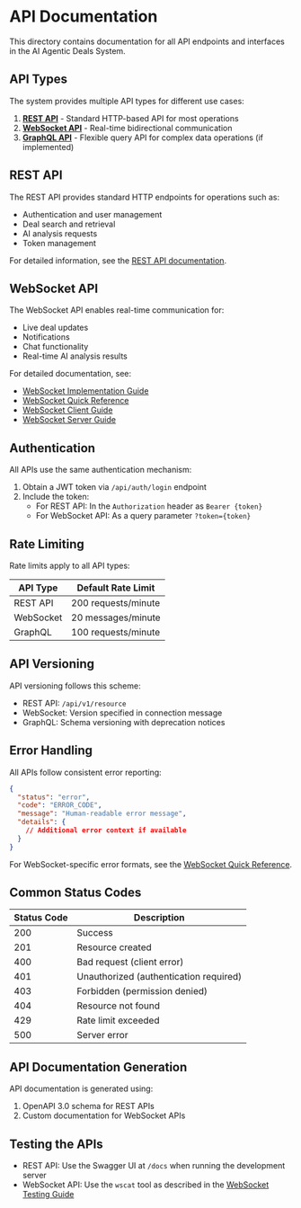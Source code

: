 # API Documentation

This directory contains documentation for all API endpoints and interfaces in the AI Agentic Deals System.

## API Types

The system provides multiple API types for different use cases:

1. [**REST API**](rest_api/README.md) - Standard HTTP-based API for most operations
2. [**WebSocket API**](websocket_api/README.md) - Real-time bidirectional communication
3. [**GraphQL API**](graphql/README.md) - Flexible query API for complex data operations (if implemented)

## REST API

The REST API provides standard HTTP endpoints for operations such as:

- Authentication and user management
- Deal search and retrieval
- AI analysis requests
- Token management

For detailed information, see the [REST API documentation](rest_api/README.md).

## WebSocket API

The WebSocket API enables real-time communication for:

- Live deal updates
- Notifications
- Chat functionality
- Real-time AI analysis results

For detailed documentation, see:
- [WebSocket Implementation Guide](websocket_api/implementation_guide.md)
- [WebSocket Quick Reference](websocket_api/quick_reference.md)
- [WebSocket Client Guide](websocket_api/client_guide.md)
- [WebSocket Server Guide](websocket_api/server_guide.md)

## Authentication

All APIs use the same authentication mechanism:

1. Obtain a JWT token via `/api/auth/login` endpoint
2. Include the token:
   - For REST API: In the `Authorization` header as `Bearer {token}`
   - For WebSocket API: As a query parameter `?token={token}`

## Rate Limiting

Rate limits apply to all API types:

| API Type | Default Rate Limit |
|----------|-------------------|
| REST API | 200 requests/minute |
| WebSocket | 20 messages/minute |
| GraphQL | 100 requests/minute |

## API Versioning

API versioning follows this scheme:

- REST API: `/api/v1/resource`
- WebSocket: Version specified in connection message
- GraphQL: Schema versioning with deprecation notices

## Error Handling

All APIs follow consistent error reporting:

```json
{
  "status": "error",
  "code": "ERROR_CODE",
  "message": "Human-readable error message",
  "details": { 
    // Additional error context if available
  }
}
```

For WebSocket-specific error formats, see the [WebSocket Quick Reference](websocket_api/quick_reference.md).

## Common Status Codes

| Status Code | Description |
|-------------|-------------|
| 200 | Success |
| 201 | Resource created |
| 400 | Bad request (client error) |
| 401 | Unauthorized (authentication required) |
| 403 | Forbidden (permission denied) |
| 404 | Resource not found |
| 429 | Rate limit exceeded |
| 500 | Server error |

## API Documentation Generation

API documentation is generated using:

1. OpenAPI 3.0 schema for REST APIs
2. Custom documentation for WebSocket APIs

## Testing the APIs

- REST API: Use the Swagger UI at `/docs` when running the development server
- WebSocket API: Use the `wscat` tool as described in the [WebSocket Testing Guide](websocket_api/server_guide.md#testing-websocket-api) 